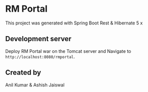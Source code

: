 # RM Portal

This project was generated with Spring Boot Rest & Hibernate 5 x

## Development server

Deploy RM Portal war on the Tomcat server and Navigate to `http://localhost:8080/rmportal`. 



## Created by
 Anil Kumar & Ashish Jaiswal
